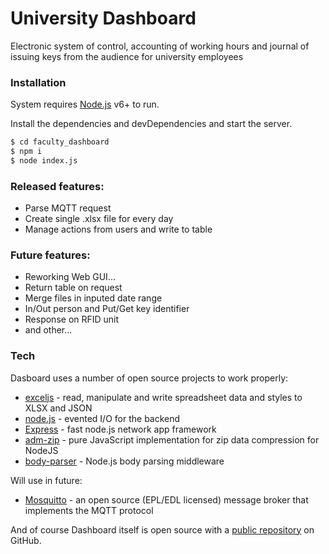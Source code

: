 # University Dashboard
Electronic system of control, accounting of working hours and journal of issuing keys from the audience for university employees

### Installation

System requires [Node.js](https://nodejs.org/) v6+ to run.

Install the dependencies and devDependencies and start the server.

```sh
$ cd faculty_dashboard
$ npm i
$ node index.js
```

### Released features:

  - Parse MQTT request
  - Create single .xlsx file for every day
  - Manage actions from users and write to table

### Future features:
  - Reworking Web GUI...
  - Return table on request
  - Merge files in inputed date range
  - In/Out person and Put/Get key identifier
  - Response on RFID unit
  - and other...

### Tech
Dasboard uses a number of open source projects to work properly:

* [exceljs](https://www.npmjs.com/package/exceljs) - read, manipulate and write spreadsheet data and styles to XLSX and JSON
* [node.js](http://nodejs.org/) - evented I/O for the backend
* [Express](https://expressjs.com/) - fast node.js network app framework
* [adm-zip](https://www.npmjs.com/package/adm-zip) - pure JavaScript implementation for zip data compression for NodeJS
* [body-parser](https://www.npmjs.com/package/body-parser) - Node.js body parsing middleware

Will use in future:

* [Mosquitto](https://mosquitto.org/) - an open source (EPL/EDL licensed) message broker that implements the MQTT protocol

And of course Dashboard itself is open source with a [public repository](https://github.com/currentlib/faculty_dashboard)
 on GitHub.
